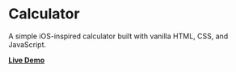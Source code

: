 # Calculator

A simple iOS-inspired calculator built with vanilla HTML, CSS, and JavaScript.

**[Live Demo](https://e-lemma.github.io/calculator/)**  

